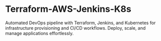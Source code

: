 # Terraform-AWS-Jenkins-K8s
Automated DevOps pipeline with Terraform, Jenkins, and Kubernetes for infrastructure provisioning and CI/CD workflows. Deploy, scale, and manage applications effortlessly.
